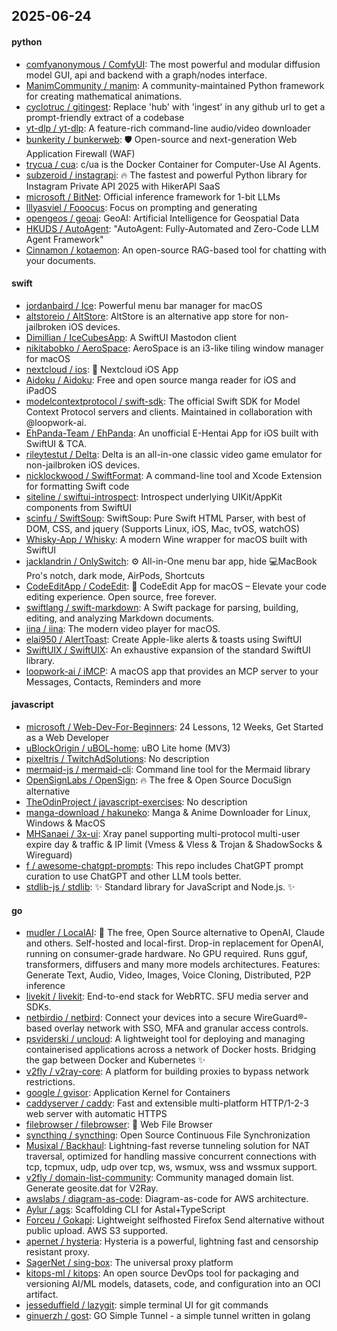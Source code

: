 ## 2025-06-24

#### python
* [comfyanonymous / ComfyUI](https://github.com/comfyanonymous/ComfyUI): The most powerful and modular diffusion model GUI, api and backend with a graph/nodes interface.
* [ManimCommunity / manim](https://github.com/ManimCommunity/manim): A community-maintained Python framework for creating mathematical animations.
* [cyclotruc / gitingest](https://github.com/cyclotruc/gitingest): Replace 'hub' with 'ingest' in any github url to get a prompt-friendly extract of a codebase
* [yt-dlp / yt-dlp](https://github.com/yt-dlp/yt-dlp): A feature-rich command-line audio/video downloader
* [bunkerity / bunkerweb](https://github.com/bunkerity/bunkerweb): 🛡️ Open-source and next-generation Web Application Firewall (WAF)
* [trycua / cua](https://github.com/trycua/cua): c/ua is the Docker Container for Computer-Use AI Agents.
* [subzeroid / instagrapi](https://github.com/subzeroid/instagrapi): 🔥 The fastest and powerful Python library for Instagram Private API 2025 with HikerAPI SaaS
* [microsoft / BitNet](https://github.com/microsoft/BitNet): Official inference framework for 1-bit LLMs
* [lllyasviel / Fooocus](https://github.com/lllyasviel/Fooocus): Focus on prompting and generating
* [opengeos / geoai](https://github.com/opengeos/geoai): GeoAI: Artificial Intelligence for Geospatial Data
* [HKUDS / AutoAgent](https://github.com/HKUDS/AutoAgent): "AutoAgent: Fully-Automated and Zero-Code LLM Agent Framework"
* [Cinnamon / kotaemon](https://github.com/Cinnamon/kotaemon): An open-source RAG-based tool for chatting with your documents.

#### swift
* [jordanbaird / Ice](https://github.com/jordanbaird/Ice): Powerful menu bar manager for macOS
* [altstoreio / AltStore](https://github.com/altstoreio/AltStore): AltStore is an alternative app store for non-jailbroken iOS devices.
* [Dimillian / IceCubesApp](https://github.com/Dimillian/IceCubesApp): A SwiftUI Mastodon client
* [nikitabobko / AeroSpace](https://github.com/nikitabobko/AeroSpace): AeroSpace is an i3-like tiling window manager for macOS
* [nextcloud / ios](https://github.com/nextcloud/ios): 📱 Nextcloud iOS App
* [Aidoku / Aidoku](https://github.com/Aidoku/Aidoku): Free and open source manga reader for iOS and iPadOS
* [modelcontextprotocol / swift-sdk](https://github.com/modelcontextprotocol/swift-sdk): The official Swift SDK for Model Context Protocol servers and clients. Maintained in collaboration with @loopwork-ai.
* [EhPanda-Team / EhPanda](https://github.com/EhPanda-Team/EhPanda): An unofficial E-Hentai App for iOS built with SwiftUI & TCA.
* [rileytestut / Delta](https://github.com/rileytestut/Delta): Delta is an all-in-one classic video game emulator for non-jailbroken iOS devices.
* [nicklockwood / SwiftFormat](https://github.com/nicklockwood/SwiftFormat): A command-line tool and Xcode Extension for formatting Swift code
* [siteline / swiftui-introspect](https://github.com/siteline/swiftui-introspect): Introspect underlying UIKit/AppKit components from SwiftUI
* [scinfu / SwiftSoup](https://github.com/scinfu/SwiftSoup): SwiftSoup: Pure Swift HTML Parser, with best of DOM, CSS, and jquery (Supports Linux, iOS, Mac, tvOS, watchOS)
* [Whisky-App / Whisky](https://github.com/Whisky-App/Whisky): A modern Wine wrapper for macOS built with SwiftUI
* [jacklandrin / OnlySwitch](https://github.com/jacklandrin/OnlySwitch): ⚙️ All-in-One menu bar app, hide 💻MacBook Pro's notch, dark mode, AirPods, Shortcuts
* [CodeEditApp / CodeEdit](https://github.com/CodeEditApp/CodeEdit): 📝 CodeEdit App for macOS – Elevate your code editing experience. Open source, free forever.
* [swiftlang / swift-markdown](https://github.com/swiftlang/swift-markdown): A Swift package for parsing, building, editing, and analyzing Markdown documents.
* [iina / iina](https://github.com/iina/iina): The modern video player for macOS.
* [elai950 / AlertToast](https://github.com/elai950/AlertToast): Create Apple-like alerts & toasts using SwiftUI
* [SwiftUIX / SwiftUIX](https://github.com/SwiftUIX/SwiftUIX): An exhaustive expansion of the standard SwiftUI library.
* [loopwork-ai / iMCP](https://github.com/loopwork-ai/iMCP): A macOS app that provides an MCP server to your Messages, Contacts, Reminders and more

#### javascript
* [microsoft / Web-Dev-For-Beginners](https://github.com/microsoft/Web-Dev-For-Beginners): 24 Lessons, 12 Weeks, Get Started as a Web Developer
* [uBlockOrigin / uBOL-home](https://github.com/uBlockOrigin/uBOL-home): uBO Lite home (MV3)
* [pixeltris / TwitchAdSolutions](https://github.com/pixeltris/TwitchAdSolutions): No description
* [mermaid-js / mermaid-cli](https://github.com/mermaid-js/mermaid-cli): Command line tool for the Mermaid library
* [OpenSignLabs / OpenSign](https://github.com/OpenSignLabs/OpenSign): 🔥 The free & Open Source DocuSign alternative
* [TheOdinProject / javascript-exercises](https://github.com/TheOdinProject/javascript-exercises): No description
* [manga-download / hakuneko](https://github.com/manga-download/hakuneko): Manga & Anime Downloader for Linux, Windows & MacOS
* [MHSanaei / 3x-ui](https://github.com/MHSanaei/3x-ui): Xray panel supporting multi-protocol multi-user expire day & traffic & IP limit (Vmess & Vless & Trojan & ShadowSocks & Wireguard)
* [f / awesome-chatgpt-prompts](https://github.com/f/awesome-chatgpt-prompts): This repo includes ChatGPT prompt curation to use ChatGPT and other LLM tools better.
* [stdlib-js / stdlib](https://github.com/stdlib-js/stdlib): ✨ Standard library for JavaScript and Node.js. ✨

#### go
* [mudler / LocalAI](https://github.com/mudler/LocalAI): 🤖 The free, Open Source alternative to OpenAI, Claude and others. Self-hosted and local-first. Drop-in replacement for OpenAI, running on consumer-grade hardware. No GPU required. Runs gguf, transformers, diffusers and many more models architectures. Features: Generate Text, Audio, Video, Images, Voice Cloning, Distributed, P2P inference
* [livekit / livekit](https://github.com/livekit/livekit): End-to-end stack for WebRTC. SFU media server and SDKs.
* [netbirdio / netbird](https://github.com/netbirdio/netbird): Connect your devices into a secure WireGuard®-based overlay network with SSO, MFA and granular access controls.
* [psviderski / uncloud](https://github.com/psviderski/uncloud): A lightweight tool for deploying and managing containerised applications across a network of Docker hosts. Bridging the gap between Docker and Kubernetes ✨
* [v2fly / v2ray-core](https://github.com/v2fly/v2ray-core): A platform for building proxies to bypass network restrictions.
* [google / gvisor](https://github.com/google/gvisor): Application Kernel for Containers
* [caddyserver / caddy](https://github.com/caddyserver/caddy): Fast and extensible multi-platform HTTP/1-2-3 web server with automatic HTTPS
* [filebrowser / filebrowser](https://github.com/filebrowser/filebrowser): 📂 Web File Browser
* [syncthing / syncthing](https://github.com/syncthing/syncthing): Open Source Continuous File Synchronization
* [Musixal / Backhaul](https://github.com/Musixal/Backhaul): Lightning-fast reverse tunneling solution for NAT traversal, optimized for handling massive concurrent connections with tcp, tcpmux, udp, udp over tcp, ws, wsmux, wss and wssmux support.
* [v2fly / domain-list-community](https://github.com/v2fly/domain-list-community): Community managed domain list. Generate geosite.dat for V2Ray.
* [awslabs / diagram-as-code](https://github.com/awslabs/diagram-as-code): Diagram-as-code for AWS architecture.
* [Aylur / ags](https://github.com/Aylur/ags): Scaffolding CLI for Astal+TypeScript
* [Forceu / Gokapi](https://github.com/Forceu/Gokapi): Lightweight selfhosted Firefox Send alternative without public upload. AWS S3 supported.
* [apernet / hysteria](https://github.com/apernet/hysteria): Hysteria is a powerful, lightning fast and censorship resistant proxy.
* [SagerNet / sing-box](https://github.com/SagerNet/sing-box): The universal proxy platform
* [kitops-ml / kitops](https://github.com/kitops-ml/kitops): An open source DevOps tool for packaging and versioning AI/ML models, datasets, code, and configuration into an OCI artifact.
* [jesseduffield / lazygit](https://github.com/jesseduffield/lazygit): simple terminal UI for git commands
* [ginuerzh / gost](https://github.com/ginuerzh/gost): GO Simple Tunnel - a simple tunnel written in golang

